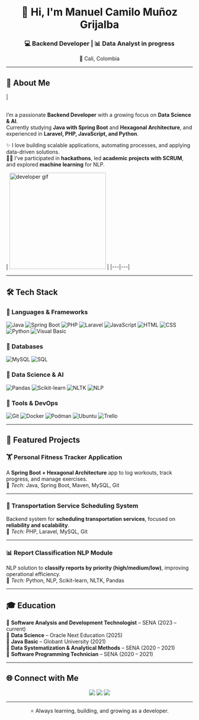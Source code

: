 <h1 align="center">👋 Hi, I'm Manuel Camilo Muñoz Grijalba</h1>
<h3 align="center">💻 Backend Developer | 📊 Data Analyst in progress</h3>
<p align="center">📍 Cali, Colombia</p>

---

## 🚀 About Me  

| <div style="text-align: left">  
I’m a passionate **Backend Developer** with a growing focus on **Data Science & AI**.  
Currently studying **Java with Spring Boot** and **Hexagonal Architecture**, and experienced in **Laravel, PHP, JavaScript, and Python**.  

✨ I love building scalable applications, automating processes, and applying data-driven solutions.  
👨‍💻 I’ve participated in **hackathons**, led **academic projects with SCRUM**, and explored **machine learning** for NLP.  
</div> | <img src="https://cdn.dribbble.com/userupload/22553452/file/original-bef4c9d5b9e203e1595b4caee2cb1008.gif" alt="developer gif" width="260"/> |
|---|---|

---

## 🛠️ Tech Stack  

### 🔹 Languages & Frameworks  
![Java](https://img.shields.io/badge/Java-ED8B00?style=for-the-badge&logo=openjdk&logoColor=white)
![Spring Boot](https://img.shields.io/badge/Spring%20Boot-6DB33F?style=for-the-badge&logo=springboot&logoColor=white)
![PHP](https://img.shields.io/badge/PHP-777BB4?style=for-the-badge&logo=php&logoColor=white)
![Laravel](https://img.shields.io/badge/Laravel-FF2D20?style=for-the-badge&logo=laravel&logoColor=white)
![JavaScript](https://img.shields.io/badge/JavaScript-F7DF1E?style=for-the-badge&logo=javascript&logoColor=black)
![HTML](https://img.shields.io/badge/HTML5-E34F26?style=for-the-badge&logo=html5&logoColor=white)
![CSS](https://img.shields.io/badge/CSS3-1572B6?style=for-the-badge&logo=css3&logoColor=white)
![Python](https://img.shields.io/badge/Python-3776AB?style=for-the-badge&logo=python&logoColor=white)
![Visual Basic](https://img.shields.io/badge/Visual%20Basic-5C2D91?style=for-the-badge&logo=.net&logoColor=white)

### 🔹 Databases  
![MySQL](https://img.shields.io/badge/MySQL-005C84?style=for-the-badge&logo=mysql&logoColor=white)
![SQL](https://img.shields.io/badge/SQL-4479A1?style=for-the-badge&logo=database&logoColor=white)

### 🔹 Data Science & AI  
![Pandas](https://img.shields.io/badge/Pandas-150458?style=for-the-badge&logo=pandas&logoColor=white)
![Scikit-learn](https://img.shields.io/badge/Scikit--learn-F7931E?style=for-the-badge&logo=scikitlearn&logoColor=white)
![NLTK](https://img.shields.io/badge/NLTK-333333?style=for-the-badge&logo=python&logoColor=white)
![NLP](https://img.shields.io/badge/NLP-008080?style=for-the-badge)

### 🔹 Tools & DevOps  
![Git](https://img.shields.io/badge/Git-F05032?style=for-the-badge&logo=git&logoColor=white)
![Docker](https://img.shields.io/badge/Docker-2496ED?style=for-the-badge&logo=docker&logoColor=white)
![Podman](https://img.shields.io/badge/Podman-892CA0?style=for-the-badge&logo=podman&logoColor=white)
![Ubuntu](https://img.shields.io/badge/WSL%20Ubuntu-E95420?style=for-the-badge&logo=ubuntu&logoColor=white)
![Trello](https://img.shields.io/badge/Trello-0052CC?style=for-the-badge&logo=trello&logoColor=white)

---

## 📂 Featured Projects  

### 🏋️ Personal Fitness Tracker Application  
A **Spring Boot + Hexagonal Architecture** app to log workouts, track progress, and manage exercises.  
🔧 *Tech:* Java, Spring Boot, Maven, MySQL, Git  

---

### 🚖 Transportation Service Scheduling System  
Backend system for **scheduling transportation services**, focused on **reliability and scalability**.  
🔧 *Tech:* PHP, Laravel, MySQL, Git  

---

### 📊 Report Classification NLP Module  
NLP solution to **classify reports by priority (high/medium/low)**, improving operational efficiency.  
🔧 *Tech:* Python, NLP, Scikit-learn, NLTK, Pandas  

---

## 🎓 Education  
📘 **Software Analysis and Development Technologist** – SENA (2023 – current)  
📘 **Data Science** – Oracle Next Education (2025)  
📘 **Java Basic** – Globant University (2021)  
📘 **Data Systematization & Analytical Methods** – SENA (2020 – 2021)  
📘 **Software Programming Technician** – SENA (2020 – 2021)  

---

## 🌐 Connect with Me  

<p align="center">
<a href="mailto:mcamilomunozg@gmail.com"><img src="https://img.shields.io/badge/Email-D14836?style=for-the-badge&logo=gmail&logoColor=white"></a>
<a href="https://linkedin.com/in/mcamilomunozg" target="_blank"><img src="https://img.shields.io/badge/LinkedIn-0077B5?style=for-the-badge&logo=linkedin&logoColor=white"></a>
<a href="https://github.com/yourusername" target="_blank"><img src="https://img.shields.io/badge/GitHub-100000?style=for-the-badge&logo=github&logoColor=white"></a>
</p>

---

<p align="center">⭐ Always learning, building, and growing as a developer.</p>
